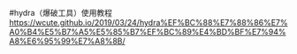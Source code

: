 #hydra（爆破工具）使用教程
  https://wcute.github.io/2019/03/24/hydra%EF%BC%88%E7%88%86%E7%A0%B4%E5%B7%A5%E5%85%B7%EF%BC%89%E4%BD%BF%E7%94%A8%E6%95%99%E7%A8%8B/



